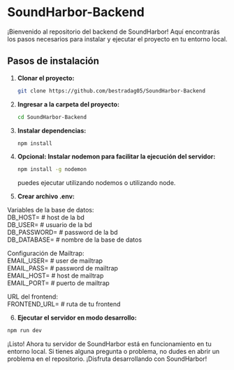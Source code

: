 # SoundHarbor-Backend

¡Bienvenido al repositorio del backend de SoundHarbor! Aquí encontrarás los pasos necesarios para instalar y ejecutar el proyecto en tu entorno local.

## Pasos de instalación

1. **Clonar el proyecto:**

   ```bash
   git clone https://github.com/bestradag05/SoundHarbor-Backend

2. **Ingresar a la carpeta del proyecto:**

   ```bash
   cd SoundHarbor-Backend

3. **Instalar dependencias:**

   ```bash
   npm install

4. **Opcional: Instalar nodemon para facilitar la ejecución del servidor:**

   ```bash
   npm install -g nodemon
   ```
   puedes ejecutar utilizando nodemos o utilizando node.

5. **Crear archivo .env:**

Variables de la base de datos:  
DB_HOST= # host de la bd   
DB_USER= # usuario de la bd   
DB_PASSWORD= # password de la bd   
DB_DATABASE= # nombre de la base de datos   

Configuración de Mailtrap:  
EMAIL_USER= # user de mailtrap   
EMAIL_PASS= # password de mailtrap   
EMAIL_HOST= # host de mailtrap   
EMAIL_PORT= # puerto de mailtrap   

URL del frontend:  
FRONTEND_URL= # ruta de tu frontend

6. **Ejecutar el servidor en modo desarrollo:**

```bash
npm run dev
```
¡Listo! Ahora tu servidor de SoundHarbor está en funcionamiento en tu entorno local. Si tienes alguna pregunta o problema, no dudes en abrir un problema en el repositorio. ¡Disfruta desarrollando con SoundHarbor!
